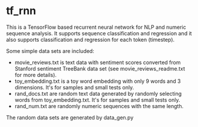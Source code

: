 # tf_rnn
This is a TensorFlow based recurrent neural network for NLP and numeric sequence analysis. It supports sequence classification and regression and it also supports classification and regression for each token (timestep).

Some simple data sets are included:
* movie_reviews.txt is text data with sentiment scores converted from Stanford sentiment TreeBank data set (see movie_reviews_readme.txt for more details).
* toy_embedding.txt is a toy word embedding with only 9 words and 3 dimensions. It's for samples and small tests only.
* rand_docs.txt are random text data generated by randomly selecting words from toy_embedding.txt. It's for samples and small tests only.
* rand_num.txt are randomly numeric sequences with the same length.

The random data sets are generated by data_gen.py
